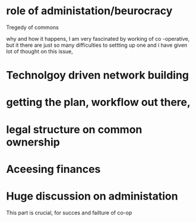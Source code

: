 # role of administation/beurocracy
Tregedy of commons 

why and how it happens, 
I am very fascinated by working of co -operative, but it  there are just so many difficulties  to settting up one and 
i have given lot of thought on this issue,
# Technolgoy driven network building 
# getting the plan, workflow out there,
# legal structure on common ownership 
# Aceesing finances
# Huge discussion on administation
This part is crucial, for succes and failture of co-op 
